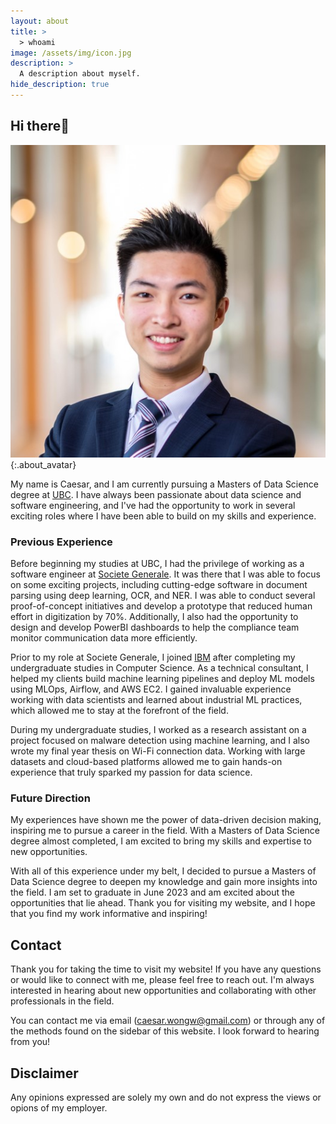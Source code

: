 ```yaml
---
layout: about
title: >
  > whoami
image: /assets/img/icon.jpg
description: >
  A description about myself.
hide_description: true
---
```


## Hi there👋

![icon_2](/assets/img/icon_2.jpg)
{:.about_avatar}

My name is Caesar, and I am currently pursuing a Masters of Data Science degree at [UBC](https://ubc.ca).
I have always been passionate about data science and software engineering, and
I've had the opportunity to work in several exciting roles where I have been able to build on my skills and experience.

### Previous Experience

Before beginning my studies at UBC, I had the privilege of working as a software engineer at [Societe Generale](https://www.societegenerale.com/en). It was there that I was able to focus on some exciting projects, including cutting-edge software in document parsing using deep learning, OCR, and NER. I was able to conduct several proof-of-concept initiatives and develop a prototype that reduced human effort in digitization by 70%. Additionally, I also had the opportunity to design and develop PowerBI dashboards to help the compliance team monitor communication data more efficiently.

Prior to my role at Societe Generale, I joined [IBM](https://www.ibm.com/us-en/) after completing my undergraduate studies in Computer Science. As a technical consultant, I helped my clients build machine learning pipelines and deploy ML models using MLOps, Airflow, and AWS EC2. I gained invaluable experience working with data scientists and learned about industrial ML practices, which allowed me to stay at the forefront of the field.

During my undergraduate studies, I worked as a research assistant on a project focused on malware detection using machine learning, and I also wrote my final year thesis on Wi-Fi connection data. Working with large datasets and cloud-based platforms allowed me to gain hands-on experience that truly sparked my passion for data science.

### Future Direction

My experiences have shown me the power of data-driven decision making, inspiring me to pursue a career in the field.
With a Masters of Data Science degree almost completed, I am excited to bring my skills and expertise to new opportunities. 

With all of this experience under my belt, I decided to pursue a Masters of Data Science degree to deepen my knowledge and gain more insights into the field. I am set to graduate in June 2023 and am excited about the opportunities that lie ahead.
Thank you for visiting my website, and I hope that you find my work informative and inspiring!

## Contact

Thank you for taking the time to visit my website! If you have any questions or would like to connect with me, please feel free to reach out. I'm always interested in hearing about new opportunities and collaborating with other professionals in the field.

You can contact me via email ([caesar.wongw@gmail.com](caesar.wongw@gmail.com))
or through any of the methods found on the sidebar of this website.
I look forward to hearing from you!

## Disclaimer

Any opinions expressed are solely my own and do not express the views or opions of my employer.

<!--author-->
